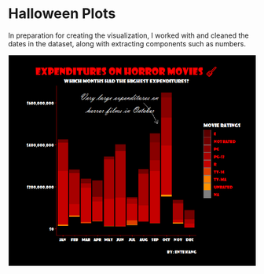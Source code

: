 # Halloween Plots

In preparation for creating the visualization, I worked with and cleaned the dates in the dataset, along with extracting components such as numbers.

![](https://github.com/entekang/halloween_plots/blob/main/Halloween_horror_movies.png)
